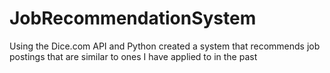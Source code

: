 # JobRecommendationSystem
Using the Dice.com API and Python created a system that recommends job postings that are similar to ones I have applied to in the past

